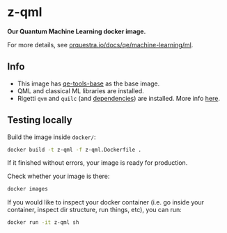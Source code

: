 # z-qml

**Our Quantum Machine Learning docker image.**

For more details, see [orquestra.io/docs/qe/machine-learning/ml](https://www.orquestra.io/docs/qe/machine-learning/ml).

## Info

* This image has [qe-tools-base]([https://github.com/zapatacomputing/qe-tools/blob/master/docker/qe-tools-base.Dockerfile]) as the base image.
* QML and classical ML libraries are installed.
* Rigetti `qvm` and `quilc` (and [dependencies](http://docs.rigetti.com/en/stable/start.html)) are installed. More info [here](https://github.com/rigetti/qvm).

## Testing locally

Build the image inside `docker/`:

```bash
docker build -t z-qml -f z-qml.Dockerfile .
```
If it finished without errors, your image is ready for production.

Check whether your image is there:

```bash
docker images
```

If you would like to inspect your docker container (i.e. go inside your container, inspect dir structure, run things, etc), you can run:

```bash
docker run -it z-qml sh
```
